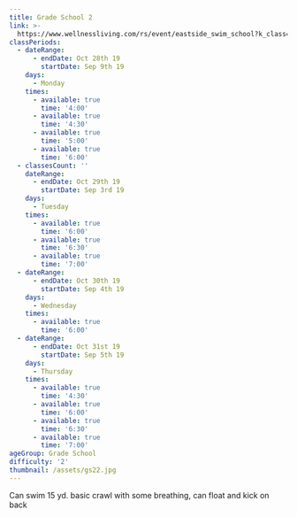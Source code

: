 ```yaml
---
title: Grade School 2
link: >-
  https://www.wellnessliving.com/rs/event/eastside_swim_school?k_class=136800&k_class_tab=10910
classPeriods:
  - dateRange:
      - endDate: Oct 28th 19
        startDate: Sep 9th 19
    days:
      - Monday
    times:
      - available: true
        time: '4:00'
      - available: true
        time: '4:30'
      - available: true
        time: '5:00'
      - available: true
        time: '6:00'
  - classesCount: ''
    dateRange:
      - endDate: Oct 29th 19
        startDate: Sep 3rd 19
    days:
      - Tuesday
    times:
      - available: true
        time: '6:00'
      - available: true
        time: '6:30'
      - available: true
        time: '7:00'
  - dateRange:
      - endDate: Oct 30th 19
        startDate: Sep 4th 19
    days:
      - Wednesday
    times:
      - available: true
        time: '6:00'
  - dateRange:
      - endDate: Oct 31st 19
        startDate: Sep 5th 19
    days:
      - Thursday
    times:
      - available: true
        time: '4:30'
      - available: true
        time: '6:00'
      - available: true
        time: '6:30'
      - available: true
        time: '7:00'
ageGroup: Grade School
difficulty: '2'
thumbnail: /assets/gs22.jpg
---
```

Can swim 15 yd. basic crawl with some breathing, can float and kick on back

